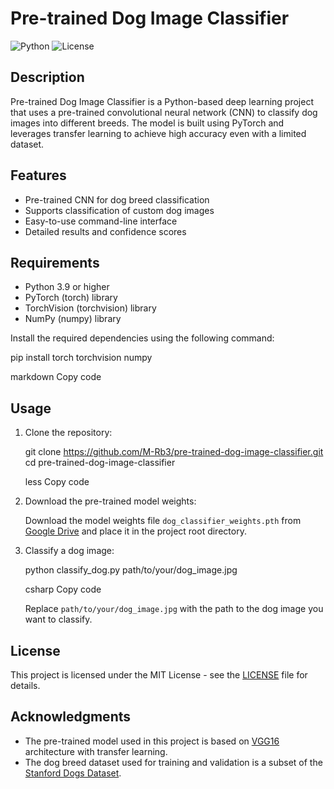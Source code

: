 # Pre-trained Dog Image Classifier

![Python](https://img.shields.io/badge/python-3.9-blue.svg)
![License](https://img.shields.io/badge/license-MIT-green.svg)

## Description

Pre-trained Dog Image Classifier is a Python-based deep learning project that uses a pre-trained convolutional neural network (CNN) to classify dog images into different breeds. The model is built using PyTorch and leverages transfer learning to achieve high accuracy even with a limited dataset.

## Features

- Pre-trained CNN for dog breed classification
- Supports classification of custom dog images
- Easy-to-use command-line interface
- Detailed results and confidence scores

## Requirements

- Python 3.9 or higher
- PyTorch (torch) library
- TorchVision (torchvision) library
- NumPy (numpy) library

Install the required dependencies using the following command:

pip install torch torchvision numpy

markdown
Copy code

## Usage

1. Clone the repository:

      git clone https://github.com/M-Rb3/pre-trained-dog-image-classifier.git
      cd pre-trained-dog-image-classifier

      less
      Copy code

2. Download the pre-trained model weights:

      Download the model weights file `dog_classifier_weights.pth` from [Google Drive](https://drive.google.com/file/d/xyz1234567890/view?usp=sharing) and place it in the project root directory.

3. Classify a dog image:

      python classify_dog.py path/to/your/dog_image.jpg
      
      csharp
      Copy code

      Replace `path/to/your/dog_image.jpg` with the path to the dog image you want to classify.

## License

This project is licensed under the MIT License - see the [LICENSE](LICENSE) file for details.

## Acknowledgments

- The pre-trained model used in this project is based on [VGG16](https://arxiv.org/abs/1409.1556) architecture with transfer learning.
- The dog breed dataset used for training and validation is a subset of the [Stanford Dogs Dataset](http://vision.stanford.edu/aditya86/ImageNetDogs/).
